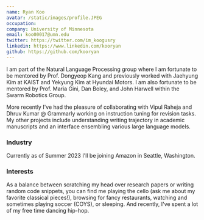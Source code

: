 ```yaml
---
name: Ryan Koo
avatar: /static/images/profile.JPEG
occupation: 
company: University of Minnesota 
email: koo00017@umn.edu
twitter: https://twitter.com/im_koogusry
linkedin: https://www.linkedin.com/kooryan
github: https://github.com/kooryan
---
```


I am part of the Natural Language Processing group where I am fortunate to be mentored by Prof. Dongyeop Kang and previously worked with Jaehyung Kim at KAIST and Yekyung Kim at Hyundai Motors. I am also fortunate to be mentored by Prof. Maria Gini, Dan Boley, and John Harwell within the Swarm Robotics Group.

More recently I've had the pleasure of collaborating with Vipul Raheja and Dhruv Kumar @ Grammarly working on instruction tuning for revision tasks. My other projects include understanding writing trajectory in academic manuscripts and an interface ensembling various large language models.

### Industry
Currently as of Summer 2023 I'll be joining Amazon in Seattle, Washington. 

### Interests
As a balance between scratching my head over research papers or writing random code snippets, you can find me playing the cello (ask me about my favorite classical pieces!), browsing for fancy restaurants, watching and sometimes playing soccer (COYS), or sleeping. And recently, I've spent a lot of my free time dancing hip-hop.  
  
